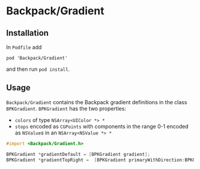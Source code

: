 # Backpack/Gradient

## Installation

In `Podfile` add

```
pod 'Backpack/Gradient'
```

and then run `pod install`.

## Usage

`Backpack/Gradient` contains the Backpack gradient definitions in the class `BPKGradient`. `BPKGradient` has the two properties:

* `colors` of type `NSArray<UIColor *> *`
* `stops` encoded as `CGPoints` with components in the range 0-1 encoded as `NSValue`s in an `NSArray<NSValue *> *`


```objective-c
#import <Backpack/Gradient.h>

BPKGradient *gradientDefault = [BPKGradient gradient];
BPKGradient *gradientTopRight =  [BPKGradient primaryWithDirection:BPKGradientDirectionTopRight];
```
